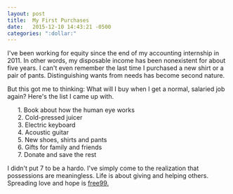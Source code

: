 ```yaml
---
layout: post
title:  My First Purchases
date:   2015-12-10 14:43:21 -0500
categories: ":dollar:"
---
```


<p>I've been working for equity since the end of my accounting internship in 2011. In other words, my disposable income has been nonexistent for about five years. I can't even remember the last time I purchased a new shirt or a pair of pants. Distinguishing wants from needs has become second nature.</p>

<p>But this got me to thinking: What will I buy when I get a normal, salaried job again? Here's the list I came up with.</p>

<ul style="list-style: none;">
<li>1. Book about how the human eye works</li>
<li>2. Cold-pressed juicer</li>
<li>3. Electric keyboard</li>
<li>4. Acoustic guitar</li>
<li>5. New shoes, shirts and pants</li>
<li>6. Gifts for family and friends</li>
<li>7. Donate and save the rest</li>
</ul>

<p>I didn't put 7 to be a hardo. I've simply come to the realization that possessions are meaningless. Life is about giving and helping others. Spreading love and hope is <a href="https://www.youtube.com/watch?v=ylT16QB6Uig#t=0m28s">free99.</a></p>
